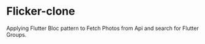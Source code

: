 # Flicker-clone

Applying Flutter Bloc pattern to Fetch Photos from Api
and search for Flutter Groups.
